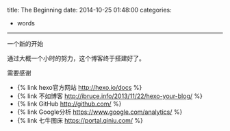 title: The Beginning
date: 2014-10-25 01:48:00
categories: 
- words 
---

一个新的开始
<!--more-->

通过大概一个小时的努力，这个博客终于搭建好了。

需要感谢 

- {% link hexo官方网站 http://hexo.io/docs %}
- {% link 不如博客 http://ibruce.info/2013/11/22/hexo-your-blog/ %}
- {% link GitHub http://github.com/ %}
- {% link Google分析 https://www.google.com/analytics/ %}
- {% link 七牛图床 https://portal.qiniu.com/ %}